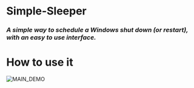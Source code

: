 # Simple-Sleeper
### *A simple way to schedule a Windows shut down (or restart), with an easy to use interface.*

# How to use it
![MAIN_DEMO](https://s10.gifyu.com/images/simple-sleeper.gif)
